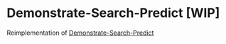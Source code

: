 # Demonstrate-Search-Predict [WIP]

Reimplementation of [Demonstrate-Search-Predict](https://github.com/stanfordnlp/dsp)
